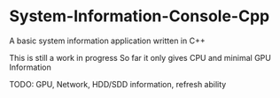 # System-Information-Console-Cpp
A basic system information application written in C++

This is still a work in progress
So far it only gives CPU and minimal GPU Information

TODO: GPU, Network, HDD/SDD information, refresh ability
